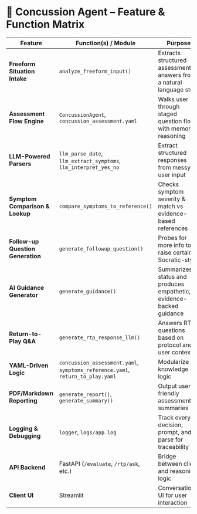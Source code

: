 # 🧩 Concussion Agent – Feature & Function Matrix

| Feature                            | Function(s) / Module                      | Purpose                                                                 |
|------------------------------------|-------------------------------------------|-------------------------------------------------------------------------|
| **Freeform Situation Intake**      | `analyze_freeform_input()`                | Extracts structured assessment answers from a natural language story   |
| **Assessment Flow Engine**         | `ConcussionAgent`, `concussion_assessment.yaml` | Walks user through staged question flow with memory + reasoning      |
| **LLM-Powered Parsers**            | `llm_parse_date`, `llm_extract_symptoms`, `llm_interpret_yes_no` | Extract structured responses from messy user input                      |
| **Symptom Comparison & Lookup**    | `compare_symptoms_to_reference()`         | Checks symptom severity & match vs evidence-based references           |
| **Follow-up Question Generation**  | `generate_followup_question()`            | Probes for more info to raise certainty, Socratic-style                |
| **AI Guidance Generator**          | `generate_guidance()`                     | Summarizes status and produces empathetic, evidence-backed guidance    |
| **Return-to-Play Q&A**             | `generate_rtp_response_llm()`             | Answers RTP questions based on protocol and user context               |
| **YAML-Driven Logic**              | `concussion_assessment.yaml`, `symptoms_reference.yaml`, `return_to_play.yaml` | Modularize knowledge + logic                                          |
| **PDF/Markdown Reporting**         | `generate_report()`, `generate_summary()` | Output user-friendly assessment summaries                             |
| **Logging & Debugging**            | `logger`, `logs/app.log`                  | Track every decision, prompt, and parse for traceability               |
| **API Backend**                    | FastAPI (`/evaluate`, `/rtp/ask`, etc.)   | Bridge between client and reasoning logic                              |
| **Client UI**                      | Streamlit                                 | Conversational UI for user interaction                                 |